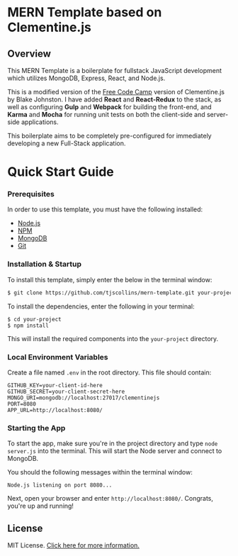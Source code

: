# MERN Template based on Clementine.js

## Overview

This MERN Template is a boilerplate for fullstack JavaScript development which utilizes MongoDB, Express, React, and Node.js.

This is a modified version of the [Free Code Camp](http://www.freecodecamp.com) version of Clementine.js by Blake Johnston.  I have added **React** and **React-Redux** to the stack, as well as configuring **Gulp** and **Webpack** for building the front-end, and **Karma** and **Mocha** for running unit tests on both the client-side and server-side applications.

This boilerplate aims to be completely pre-configured for immediately developing a new Full-Stack application.

# Quick Start Guide

### Prerequisites

In order to use this template, you must have the following installed:

- [Node.js](https://nodejs.org/)
- [NPM](https://nodejs.org/)
- [MongoDB](http://www.mongodb.org/)
- [Git](https://git-scm.com/)

### Installation & Startup

To install this template, simply enter the below in the terminal window:

```bash
$ git clone https://github.com/tjscollins/mern-template.git your-project
```

To install the dependencies, enter the following in your terminal:

```
$ cd your-project
$ npm install
```

This will install the required components into the `your-project` directory.

### Local Environment Variables

Create a file named `.env` in the root directory. This file should contain:

```
GITHUB_KEY=your-client-id-here
GITHUB_SECRET=your-client-secret-here
MONGO_URI=mongodb://localhost:27017/clementinejs
PORT=8080
APP_URL=http://localhost:8080/
```

### Starting the App

To start the app, make sure you're in the project directory and type `node server.js` into the terminal. This will start the Node server and connect to MongoDB.

You should the following messages within the terminal window:

```
Node.js listening on port 8080...
```

Next, open your browser and enter `http://localhost:8080/`. Congrats, you're up and running!

## License

MIT License. [Click here for more information.](LICENSE.md)
